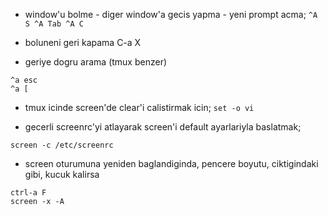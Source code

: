 * window'u bolme - diger window'a gecis yapma - yeni prompt acma;
`
 ^A S
 ^A Tab
 ^A C
`
* boluneni geri kapama
C-a X

* geriye dogru arama (tmux benzer)
```
^a esc
^a [
```

* tmux icinde screen'de clear'i calistirmak icin;
`set -o vi`

* gecerli screenrc'yi atlayarak screen'i default ayarlariyla baslatmak;
```
screen -c /etc/screenrc
```

* screen oturumuna yeniden baglandiginda, pencere boyutu, ciktigindaki gibi, kucuk kalirsa

```
ctrl-a F 
screen -x -A
```
